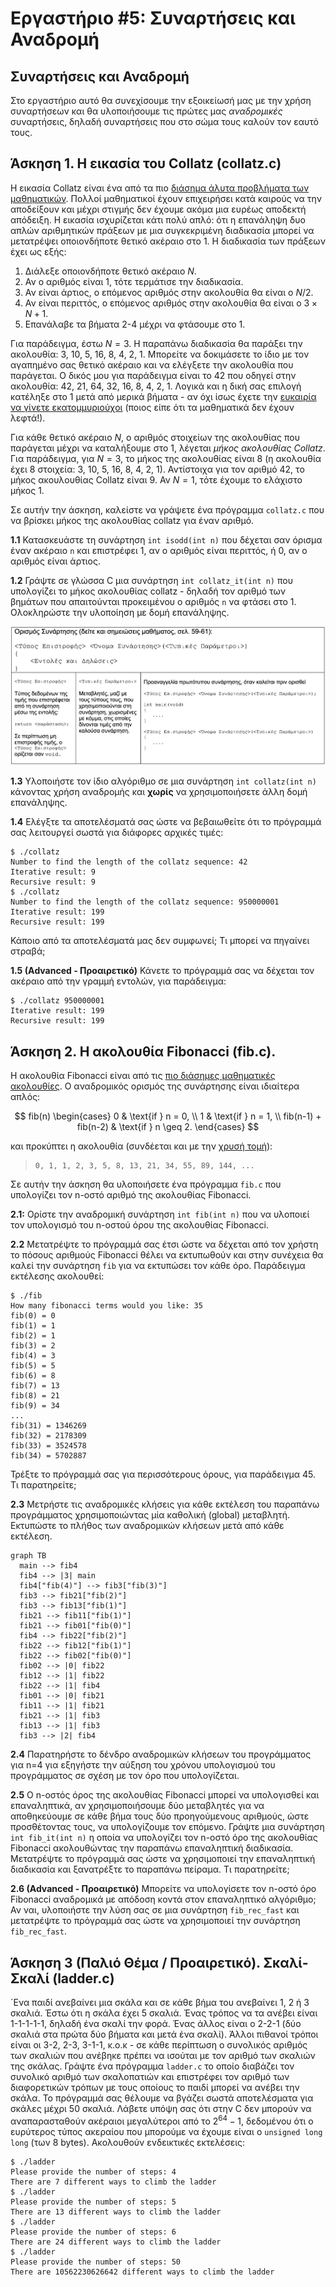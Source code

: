 # Εργαστήριο #5: Συναρτήσεις και Αναδρομή

## Συναρτήσεις και Αναδρομή

Στο εργαστήριο αυτό θα συνεχίσουμε την εξοικείωσή μας με την χρήση συναρτήσεων
και θα υλοποιήσουμε τις πρώτες μας *αναδρομικές* συναρτήσεις, δηλαδή συναρτήσεις που στο σώμα τους καλούν τον εαυτό τους.

## Άσκηση 1. Η εικασία του Collatz (collatz.c)

Η εικασία Collatz είναι ένα από τα πιο [διάσημα άλυτα προβλήματα των μαθηματικών](https://en.wikipedia.org/wiki/Collatz_conjecture). Πολλοί μαθηματικοί έχουν επιχειρήσει κατά καιρούς να την αποδείξουν και μέχρι στιγμής δεν έχουμε ακόμα μια ευρέως αποδεκτή απόδειξη. Η εικασία ισχυρίζεται κάτι πολύ απλό: ότι η επανάληψη δυο απλών αριθμητικών πράξεων με μια συγκεκριμένη διαδικασία μπορεί να μετατρέψει οποιονδήποτε θετικό ακέραιο στο 1. Η διαδικασία των πράξεων έχει ως εξής:

1. Διάλεξε οποιονδήποτε θετικό ακέραιο $N$.
1. Αν ο αριθμός είναι 1, τότε τερμάτισε την διαδικασία.
1. Αν είναι άρτιος, ο επόμενος αριθμός στην ακολουθία θα είναι ο $N/2$.
1. Αν είναι περιττός, ο επόμενος αριθμός στην ακολουθία θα είναι ο $3\times N+1$.
1. Επανάλαβε τα βήματα 2-4 μέχρι να φτάσουμε στο 1.

Για παράδειγμα, έστω $N = 3$. Η παραπάνω διαδικασία θα παράξει την ακολουθία: 3, 10, 5, 16, 8, 4, 2, 1. Μπορείτε να δοκιμάσετε το ίδιο με τον αγαπημένο σας θετικό ακέραιο και να ελέγξετε την ακολουθία που παράγεται. Ο δικός μου για παράδειγμα είναι το 42 που οδηγεί στην ακολουθία: 42, 21, 64, 32, 16, 8, 4, 2, 1. Λογικά και η δική σας επιλογή κατέληξε στο 1 μετά από μερικά βήματα - αν όχι ίσως έχετε την [ευκαιρία να γίνετε εκατομμυριούχοι](https://www.prnewswire.com/news-releases/bakuage-offers-prize-of-120-million-jpy-to-whoever-solves-collatz-conjecture-math-problem-unsolved-for-84-years-301326629.html) (ποιος είπε ότι τα μαθηματικά δεν έχουν λεφτά!).

Για κάθε θετικό ακέραιο $N$, ο αριθμός στοιχείων της ακολουθίας που παράγεται μέχρι να καταλήξουμε στο 1, λέγεται *μήκος ακολουθίας Collatz*. Για παράδειγμα, για $N = 3$, το μήκος της ακολουθίας είναι 8 (η ακολουθία έχει 8 στοιχεία: 3, 10, 5, 16, 8, 4, 2, 1). Αντίστοιχα για τον αριθμό 42, το μήκος ακουλουθίας Collatz είναι 9. Αν $N = 1$, τότε έχουμε το ελάχιστο μήκος 1.

Σε αυτήν την άσκηση, καλείστε να γράψετε ένα πρόγραμμα `collatz.c` που να βρίσκει
μήκος της ακολουθίας collatz για έναν αριθμό.

**1.1** Κατασκευάστε τη συνάρτηση `int isodd(int n)` που δέχεται σαν
όρισμα έναν ακέραιο `n` και επιστρέφει 1, αν ο αριθμός είναι περιττός, ή 0,
αν ο αριθμός είναι άρτιος.

**1.2** Γράψτε σε γλώσσα C μια συνάρτηση
 `int collatz_it(int n)` που υπολογίζει το μήκος ακολουθίας collatz - δηλαδή
 τον αριθμό των βημάτων που απαιτούνται προκειμένου ο αριθμός `n` να φτάσει
 στο 1. Ολοκληρώστε την υλοποίηση με δομή επανάληψης.

![Function Definition](./img/media/image0.png)

**1.3** Υλοποιήστε τον ίδιο αλγόριθμο σε μια συνάρτηση `int collatz(int n)`
κάνοντας χρήση αναδρομής και **χωρίς** να χρησιμοποιήσετε άλλη δομή επανάληψης.

**1.4** Ελέγξτε τα αποτελέσματά σας ώστε να βεβαιωθείτε ότι το πρόγραμμά σας
λειτουργεί σωστά για διάφορες αρχικές τιμές:

```
$ ./collatz
Number to find the length of the collatz sequence: 42
Iterative result: 9
Recursive result: 9
$ ./collatz
Number to find the length of the collatz sequence: 950000001
Iterative result: 199
Recursive result: 199
```

Κάποιο από τα αποτελέσματά μας δεν συμφωνεί; Τι μπορεί να πηγαίνει στραβά;

**1.5 (Αdvanced - Προαιρετικό)** Κάνετε το πρόγραμμά σας να δέχεται τον
ακέραιο από την γραμμή εντολών, για παράδειγμα:

```
$ ./collatz 950000001
Iterative result: 199
Recursive result: 199
```

## Άσκηση 2. Η ακολουθία Fibonacci (fib.c).

Η ακολουθία Fibonacci είναι από τις [πιο διάσημες μαθηματικές ακολουθίες](https://en.wikipedia.org/wiki/Fibonacci_sequence). Ο αναδρομικός ορισμός
της συνάρτησης είναι ιδιαίτερα απλός:

$$
fib(n)
\begin{cases}
0 & \text{if } n = 0, \\
1 & \text{if } n = 1, \\
fib(n-1) + fib(n-2) & \text{if } n \geq 2.
\end{cases}
$$

και προκύπτει η ακολουθία (συνδέεται και με την [χρυσή τομή](https://en.wikipedia.org/wiki/Golden_ratio)):

>     0, 1, 1, 2, 3, 5, 8, 13, 21, 34, 55, 89, 144, ...

Σε αυτήν την άσκηση θα υλοποιήσετε ένα πρόγραμμα `fib.c` που υπολογίζει
τον n-οστό αριθμό της ακολουθίας Fibonacci.

**2.1:** Ορίστε την αναδρομική συνάρτηση `int fib(int n)` που να υλοποιεί τον
υπολογισμό του n-οστού όρου της ακολουθίας Fibonacci.

**2.2** Μετατρέψτε το πρόγραμμά σας έτσι ώστε να δέχεται από τον χρήστη το
πόσους αριθμούς Fibonacci θέλει να εκτυπωθούν και στην συνέχεια θα καλεί
την συνάρτηση `fib` για να εκτυπώσει τον κάθε όρο. Παράδειγμα
εκτέλεσης ακολουθεί:

```
$ ./fib
How many fibonacci terms would you like: 35
fib(0) = 0
fib(1) = 1
fib(2) = 1
fib(3) = 2
fib(4) = 3
fib(5) = 5
fib(6) = 8
fib(7) = 13
fib(8) = 21
fib(9) = 34
...
fib(31) = 1346269
fib(32) = 2178309
fib(33) = 3524578
fib(34) = 5702887
```

Τρέξτε το πρόγραμμά σας για περισσότερους όρους, για παράδειγμα 45.
Τι παρατηρείτε;

**2.3** Μετρήστε τις αναδρομικές κλήσεις για κάθε εκτέλεση του παραπάνω
προγράμματος χρησιμοποιώντας μία καθολική (global) μεταβλητή. Εκτυπώστε
το πλήθος των αναδρομικών κλήσεων μετά από κάθε εκτέλεση.

```mermaid
graph TB
  main --> fib4
  fib4 --> |3| main
  fib4["fib(4)"] --> fib3["fib(3)"]
  fib3 --> fib21["fib(2)"]
  fib3 --> fib13["fib(1)"]
  fib21 --> fib11["fib(1)"]
  fib21 --> fib01["fib(0)"]
  fib4 --> fib22["fib(2)"]
  fib22 --> fib12["fib(1)"]
  fib22 --> fib02["fib(0)"]
  fib02 --> |0| fib22
  fib12 --> |1| fib22
  fib22 --> |1| fib4
  fib01 --> |0| fib21
  fib11 --> |1| fib21
  fib21 --> |1| fib3
  fib13 --> |1| fib3
  fib3 --> |2| fib4
```

**2.4** Παρατηρήστε το δένδρο αναδρομικών κλήσεων του προγράμματος για
n=4 για εξηγήστε την αύξηση του χρόνου υπολογισμού του προγράμματος σε
σχέση με τον όρο που υπολογίζεται.

**2.5** Ο n-οστός όρος της ακολουθίας Fibonacci μπορεί να υπολογισθεί
και επαναληπτικά, αν χρησιμοποιήσουμε δύο μεταβλητές για να αποθηκεύουμε
σε κάθε βήμα τους δύο προηγούμενους αριθμούς, ώστε προσθέτοντας τους, να
υπολογίζουμε τον επόμενο. Γράψτε μια συνάρτηση `int fib_it(int n)` η οποία
να υπολογίζει τον n-οστό όρο της ακολουθίας Fibonacci ακολουθώντας την
παραπάνω επαναληπτική διαδικασία. Μετατρέψτε το πρόγραμμά σας ώστε
να χρησιμοποιεί την επαναληπτική διαδικασία και ξανατρέξτε το
παραπάνω πείραμα. Τι παρατηρείτε;

**2.6 (Advanced - Προαιρετικό)** Μπορείτε να υπολογίσετε τον n-οστό όρο
Fibonacci αναδρομικά με απόδοση κοντά στον επαναληπτικό αλγόριθμο; Αν ναι,
υλοποιήστε την λύση σας σε μια συνάρτηση `fib_rec_fast` και μετατρέψτε το πρόγραμμά σας
ώστε να χρησιμοποιεί την συνάρτηση `fib_rec_fast`.

## Άσκηση 3 (Παλιό Θέμα / Προαιρετικό). Σκαλί-Σκαλί (ladder.c)

´Ενα παιδί ανεβαίνει μια σκάλα και σε κάθε βήμα του ανεβαίνει 1, 2 ή 3 σκαλιά. Έστω ότι η σκάλα έχει 5 σκαλιά. Ένας τρόπος να τα ανέβει είναι 1-1-1-1-1, δηλαδή ένα σκαλί την φορά. Ένας άλλος είναι ο 2-2-1 (δύο σκαλιά στα πρώτα δύο βήματα και μετά ένα σκαλί). Άλλοι πιθανοί τρόποι είναι οι 3-2, 2-3, 3-1-1, κ.ο.κ - σε κάθε περίπτωση ο συνολικός αριθμός των σκαλιών που ανέβηκε πρέπει να ισούται με τον αριθμό των σκαλιών της σκάλας. Γράψτε ένα πρόγραμμα `ladder.c` το οποίο διαβάζει τον συνολικό αριθμό των σκαλοπατιών και επιστρέφει τον αριθμό των διαφορετικών τρόπων με τους οποίους το παιδί μπορεί να ανέβει την σκάλα. Το πρόγραμμά σας θέλουμε να βγάζει σωστά αποτελέσματα για σκάλες μέχρι 50 σκαλιά. Λάβετε υπόψη σας ότι στην C δεν μπορούν να αναπαρασταθούν ακέραιοι μεγαλύτεροι από το $2^{64} - 1$, δεδομένου ότι ο ευρύτερος τύπος ακεραίου που μπορούμε να έχουμε είναι ο `unsigned long long` (των 8 bytes). Ακολουθούν ενδεικτικές εκτελέσεις:

```
$ ./ladder
Please provide the number of steps: 4
There are 7 different ways to climb the ladder
$ ./ladder
Please provide the number of steps: 5
There are 13 different ways to climb the ladder
$ ./ladder
Please provide the number of steps: 6
There are 24 different ways to climb the ladder
$ ./ladder
Please provide the number of steps: 50
There are 10562230626642 different ways to climb the ladder
```


